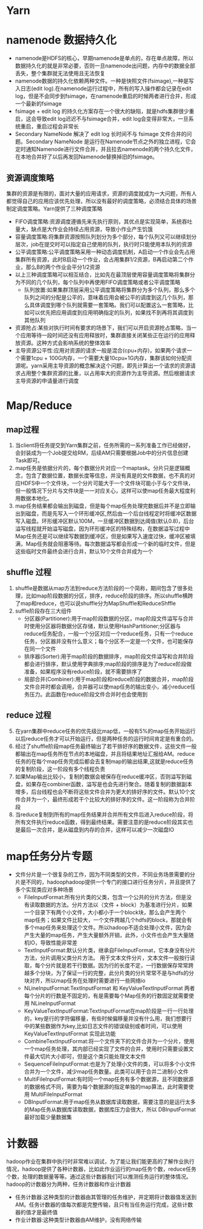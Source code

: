 # Yarn
# namenode 数据持久化
+ namenode是HDFS的核心，早期namenode是单点的，存在单点故障，所以数据持久化的就是非常必要，否则一旦namenode出问题，内存中的数据全部丢失，整个集群就无法使用且无法恢复
+ namenode数据的持久化依赖两种文件。一种是快照文件(fsimage),一种是写入日志(edit log).在namenode运行过程中，所有的写入操作都会记录在edit log，但是不会同步到fsimage，在namenode重启的时候两者进行合并，形成一个最新的fsimage
+ fsimage + edit log 的持久化方案存在一个很大的缺陷，就是hdfs集群很少重启，这会导致edit log迟迟不与fsimage合并，edit log会变得非常大，一旦系统重启，重启过程会非常长
+ Secondary NameNode 解决了 edit log 长时间不与 fsimage 文件合并的问题。Secondary NameNode 是运行在Namenode节点之外的独立进程，它会定时通知Namenode进行文件合并，并且拉去namenode的两个持久化文件，在本地合并好了以后再发回Namenode替换掉旧的fsimage。

## 资源调度策略
集群的资源是有限的，面对大量的应用请求，资源的调度就成为一大问题，所有人都觉得自己的应用应该优先处理，所以没有最好的调度策略，必须结合具体的场景制定调度策略。Yarn提供了三种调度策略
+ FIFO调度策略:资源调度遵循先来先执行原则，其优点是实现简单，系统吞吐量大，缺点是大作业会持续占用资源，导致小作业产生饥饿
+ 容量调度策略:将集群资源按照队列划分为多个部分，每个队列又可以继续划分层次，job在提交时可以指定自己使用的队列，执行时只能使用本队列的资源
+ 公平调度策略:公平调度策略采用一种动态调度机制，A启动一个作业会先占用集群所有资源，此时B启动一个作业，会占用集群1/2资源，B再启动第二个作业，那么B的两个作业会平分1/2资源
+ 以上三种调度策略可以相互结合，比如先在最顶层使用容量调度策略将集群分为不同的几个队列，每个队列中再使用FIFO调度策略或者公平调度策略
    - 队列放置:如果集群顶层采用公平调度策略将集群分为多个队列，那么多个队列之间的分配是公平的，意味着应用会被公平的调度到这几个队列，那么具体调度到哪个队列就需要一套策略。我们可以配置这么一套策略，比如可以优先把应用调度到应用明确指定的队列，如果找不到再将其调度到其他队列
+ 资源抢占:某些对执行时间有要求的场景下，我们可以开启资源抢占策略，当一个应用等待一段时间还没有应用释放时，集群直接关闭某些正在运行的应用释放资源。这种方式会影响系统的整体效率
+ 主导资源公平性:应用对资源的请求一般是混合(cpu+内存)，如果两个请求一个需要1cpu + 100G内存，一个需要大量10cpu+1G内存，集群该如何分配资源呢。yarn采用主导资源的概念解决这个问题，即先计算出一个请求的资源请求占用整个集群资源的比重，以占用率大的资源作为主导资源。然后根据请求主导资源的申请量进行调度


# Map/Reduce
## map过程
1. 当client将任务提交到Yarn集群之前，任务所需的一系列准备工作已经做好，会封装成为一个Job提交给RM，后续AM只需要根据Job中的分片信息创建Task即可。
2. map任务是依据分片的，每个数据分片对应一个maptask。分片只是逻辑概念，包含了数据位置，数据长度等信息，并没有真是的文件数据，也不真的对应HDFS中一个文件块，一个分片可能大于一个文件块可能小于与个文件块，但一般情况下分片与文件块是一一对应关心，这样可以使map任务最大程度利用数据本地化。
3. map任务结果都会输出到磁盘，但是每个map任务处理完数据后并不是立即输出到磁盘，而是先写入一个环形缓冲区,然后由一个后台线程定时将缓冲区数据写入磁盘。环形缓冲区默认100M，一旦缓冲区数据到达阈值(默认0.8)，后台溢写线程就开始溢写磁盘，因为环形缓冲区的特殊结构，在数据溢写过程中Map任务还是可以继续写数据到缓冲区，但是如果写入速度过快，缓冲区被填满，Map任务就会阻塞等待。每次数据溢写都会形成一个新的临时文件，但是这些临时文件最终会进行合并，默认10个文件合并成为一个

## shuffle 过程
1. shuffle是数据从map方法到reduce方法阶段的一个简称，期间包含了很多处理，比如map阶段数据的分区，排序，reduce阶段的排序。所以shuffle横跨了map和reduce，也可以说shuffle分为MapShuffle和ReduceShffle
2. suffle阶段存在三大组件
    + 分区器(Partitioner):用于map阶段数据的分区，map阶段文件溢写与合并时使用分区器将数据分区存储，默认使用HashPartitioner;分区器与reduce任务配合，一般一个分区对应一个reduce任务，只有一个reduce任务，分区器并没有什么意义；每个分区不一定是一个文件，也可能保存在同一个文件
    + 排序器(Sorter):用于map阶段的数据排序，map阶段文件溢写和合并阶段都会进行排序，默认使用字典排序;map阶段的排序是为了reduce阶段做准备，如果程序没有reduce阶段，就不需要排序了
    + 局部合并(Combiner):用于map阶段和reduce阶段的数据合并，map阶段文件合并时都会调用，合并器可以使map任务的输出变小，减小reduce任务压力。此函数在reduce阶段文件合并时也会使用到

## reduce 过程
5. 在yarn集群中reduce任务的优先级比map低，一般有5%的map任务开始运行以后reduce任务才可以开始运行，但是两种任务的运行时间肯定是有重合的。
6. 经过了shuffle阶段map任务最终输出了若干排好序的数据文件，这些文件一般都输出在map任务所在节点的本地磁盘，并且将结果地址汇报给AM。reduce任务的在每个map任务完成后都会去复制map的输出结果,这就是reduce任务的复制阶段，这一阶段有多个线程负责
7. 如果Map输出比较小，复制的数据会被保存在reduce缓冲区，否则溢写到磁盘，如果存在combiner函数，溢写是也会先进行聚合。随着复制的数据副本增多，后台线程也会不断将这些文件合并为更大的排好序的文件。默认10个文件合并为一个，最终形成若干个比较大的排好序的文件。这一阶段称为合并阶段
8. 当reduce复制到所有的map任务结果并合并所有文件后进入reduce阶段，将所有文件执行reduce函数，得到最终结果。需要注意的是reduce阶段其实也是最后一次合并，是从磁盘到内存的合并，这样可以减少一次磁盘IO


# map任务分片专题
+ 文件分片是一个很复杂的工作，因为不同类型的文件，不同业务场景需要的分片是不同的，hadoophadoop提供一个专门的接口进行任务分片，并且提供了多个实现类应对多种场景
    - FileInputFormat:所有分片类的父类，包含一个公共的分片方法，但是没有读取数据的方法。分片方法以（文件 + block）为基准进行分片，如果一个目录下有两个小文件，大小都小于一个block块，那么会产生两个map任务；如果文件比较大，一个文件跨越几个hdfs的block，那就会有多个map任务来处理这个文件。所以hadoop不适合处理小文件，因为会产生大量的map任务，产生大量额外开销，此外，小文件也会产生大量随机IO，导致性能非常差
    - TextInputFormat:默认分片类，继承自FileInputFormat，它本身没有分片方法，分片调用父类分片方法。 用于文本文件分片，文本文件一般按行读取，每个分片就是若干行数据。因为行的长度不定，一行数据保存常常跨越多个分块，为了保证一行的完整，此分片类的分片常常不是与hdfs的分块对齐，所以map任务在处理时需要进行一些网络io
    - NLineInputFormat:TextInputFormat 和 KeyValueTextInputFormat 两者每个分片的行数是不固定的，有是需要每个Map任务的行数固定就需要使用 NLineInputFormat 
    - KeyValueTextInputFormat:TextInputFormat在map阶段是一行一行处理的，key是行的字符偏移量，有些时候偏移量并没有什么用，我们想要行中的某些数据作为key,比如日志文件的错误级别或者时间，可以使用 KeyValueTextInputFormat 实现此功能
    - CombineTextInputFormat:将一个文件夹下的文件合并为一个分片，使用一个map任务处理，其内部已经实现了文件的合并，使用时只需要设置文件最大切片大小即可，但是这个类只能处理文本文件
    - SequenceFileInputFormat:也是为了处理小文件的类，可以将多个小文件合并为一个文件，减少map任务数量。此类可以用于合并二进制小文件
    - MultiFileInputFormat:有时同一个map任务有多个数据源，且不同数据源的数据格式不同，需要为每个数据源的指定单独的map算法，此时需要使用 MultiFileInputFormat
    - DBInputFormat:用于map任务从数据库读取数据，需要注意的是运行太多的Map任务从数据库读取数据，数据库压力会很大，所以 DBInputFormat 最好加载少量数据集

# 计数器
hadoop作业在集群中执行时非常难以调试，为了能让我们能更高的了解作业执行情况，hadoop提供了各种计数器，比如此作业运行的map任务个数，reduce任务个数，处理的数据量等等。通过这些计数器我们可以推测任务运行的整体情况。hadoop的计数器分为两种，任务计数器和作业计数器
+ 任务计数器:这种类型的计数器由其管理的任务维护，并定期将计数器值发送到AM。任务计数器的值每次都是完整传输，且只有当任务运行完成，这些计数器的值才是最终值 
+ 作业计数器:这种类型计数器由AM维护，没有网络传输


